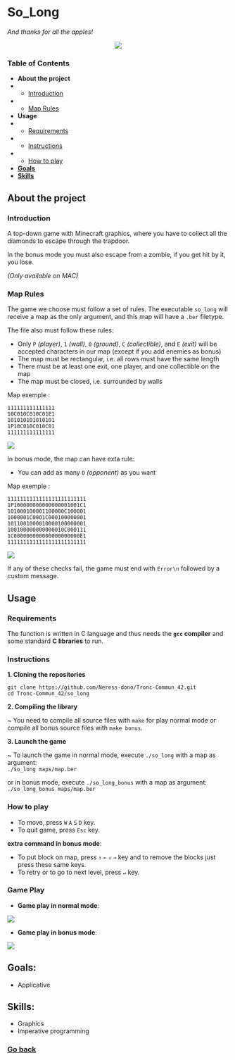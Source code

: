 

# So_Long
*And thanks for all the apples!*

<p align="center">
   <img src="https://github.com/Neress-dono/pictures/blob/108ebb57006ec708c79fc4f66bf1ce5bdd248fd7/commun-core_42/so_long/apple.png">   
</p>

### Table of Contents
* **About the project**
* * [Introduction](#introduction)
*  * [Map Rules](#map-rules)
* **Usage**
* * [Requirements](#requirements)
* * [Instructions](#instructions)
* * [How to play](#how-to-play)
* [**Goals**](#goals)
* [**Skills**](#skills)


## About the project

### Introduction
A top-down game with Minecraft graphics, where you have to collect all the diamonds to escape through the trapdoor. 

In the bonus mode you must also escape from a zombie, if you get hit by it, you lose.

*(Only available on MAC)*

### Map Rules

The game we choose must follow a set of rules. The executable  `so_long`  will receive a map as the only argument, and this map will have a  `.ber`  filetype.

The file also must follow these rules:

-   Only  `P`  _(player)_,  `1`  _(wall)_,  `0`  _(ground)_,  `C`  _(collectible)_, and  `E`  _(exit)_  will be accepted characters in our map (except if you add enemies as bonus)
-   The map must be rectangular, i.e. all rows must have the same length
-   There must be at least one exit, one player, and one collectible on the map
-   The map must be closed, i.e. surrounded by walls

Map exemple :

```ber
111111111111111
10C010C010C01E1
101010101010101
1P10C010C010C01
111111111111111
```
<p>
   <img src="https://github.com/Neress-dono/pictures/blob/72bbbd4644d61cda5fb2e63c3fa859cf2f7f00d9/commun-core_42/so_long/Screen%20Shot%202022-02-14%20at%2011.43.10%20AM.png">   
</p>

In bonus mode, the map can have exta rule:

- You can add as many `O` _(opponent)_ as you want

Map exemple :

```ber
1111111111111111111111111
1P100000000000000001001C1
101000100001100000C100001
1000001C00O1C000100000001
1011001000010000100000001
100100000000000010C000111
1C000000000000000000000E1
1111111111111111111111111
```

<p>
   <img src="https://github.com/Neress-dono/pictures/blob/72bbbd4644d61cda5fb2e63c3fa859cf2f7f00d9/commun-core_42/so_long/Screen%20Shot%202022-02-14%20at%2011.44.55%20AM.png">   
</p>

If any of these checks fail, the game must end with  `Error\n`  followed by a custom message.

## Usage

### Requirements

The function is written in C language and thus needs the  **`gcc`  compiler**  and some standard  **C libraries**  to run.

### Instructions

**1. Cloning the repositories**

```shell
git clone https://github.com/Neress-dono/Tronc-Commun_42.git 
cd Tronc-Commun_42/so_long
```

**2. Compiling the library**

~ You need to compile all source files with  `make` for play normal mode or compile all bonus source files with  `make bonus`.

**3. Launch the game**

~ To launch the game in normal mode, execute  `./so_long`  with a map as argument:  
   `./so_long maps/map.ber`
   
   or in bonus mode, execute  `./so_long_bonus`  with a map as argument:  
    `./so_long_bonus maps/map.ber`  

### How to play

-   To move, press `W` `A` `S` `D` key.
-   To quit game, press `Esc` key.

**extra command in bonus mode**:
-   To put block on map, press `↑` `←` `↓` `→` key and to remove the blocks just press these same keys.
-   To retry or to go to next level, press  `↵` key.

### Game Play

- **Game play in normal mode**:
<p>
   <img src="https://github.com/Neress-dono/pictures/blob/cace87e78622a12c9e639fefa856f1c52e8650d1/commun-core_42/so_long/Filmage_2022-02-14_131502_AdobeCreativeCloudExpress.gif">   
</p>

- **Game play in bonus mode**:
<p>
   <img src="https://github.com/Neress-dono/pictures/blob/2be68be1e22e1c66d5a9bcd53ca27b39a9762c2c/commun-core_42/so_long/Filmage_2022-02-14_133726_AdobeCreativeCloudExpress.gif">   
</p>

 ## Goals:

- Applicative

## Skills:

- Graphics  
- Imperative programming

### [Go back](https://github.com/Neress-dono/common-core_42)
